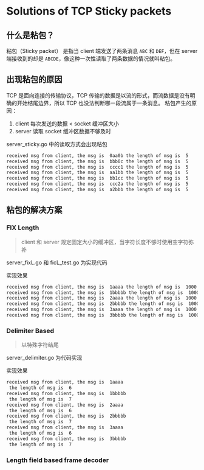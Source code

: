 # Solutions of TCP Sticky packets

## 什么是粘包？

粘包（Sticky packet） 是指当 client  端发送了两条消息 `ABC` 和 `DEF`，但在 server 端接收到的却是 `ABCDE`，像这种一次性读取了两条数据的情况就叫粘包。

## 出现粘包的原因

TCP 是面向连接的传输协议，TCP 传输的数据是以流的形式，而流数据是没有明确的开始结尾边界，所以 TCP 也没法判断哪一段流属于一条消息。
粘包产生的原因：
1. client 每次发送的数据 < socket 缓冲区大小
2. server 读取 socket 缓冲区数据不够及时

server_sticky.go 中的读取方式会出现粘包

```bash
received msg from client, the msg is  0aa0b the length of msg is  5
received msg from client, the msg is  bbb0c the length of msg is  5
received msg from client, the msg is  cccc1 the length of msg is  5
received msg from client, the msg is  aa1bb the length of msg is  5
received msg from client, the msg is  bb1cc the length of msg is  5
received msg from client, the msg is  ccc2a the length of msg is  5
received msg from client, the msg is  a2bbb the length of msg is  5
```

## 粘包的解决方案

### FIX Length

> client 和 server 规定固定大小的缓冲区，当字符长度不够时使用空字符弥补

server_fixL.go 和 ficL_test.go 为实现代码

实现效果
```bash
received msg from client, the msg is  1aaaa the length of msg is  1000
received msg from client, the msg is  1bbbbb the length of msg is  1000
received msg from client, the msg is  2aaaa the length of msg is  1000
received msg from client, the msg is  2bbbbb the length of msg is  1000
received msg from client, the msg is  3aaaa the length of msg is  1000
received msg from client, the msg is  3bbbbb the length of msg is  1000
```

### Delimiter Based

> 以特殊字符结尾

server_delimiter.go 为代码实现

实现效果
```bash
received msg from client, the msg is  1aaaa
 the length of msg is  6
received msg from client, the msg is  1bbbbb
 the length of msg is  7
received msg from client, the msg is  2aaaa
 the length of msg is  6
received msg from client, the msg is  2bbbbb
 the length of msg is  7
received msg from client, the msg is  3aaaa
 the length of msg is  6
received msg from client, the msg is  3bbbbb
 the length of msg is  7
```

### Length field based frame decoder
